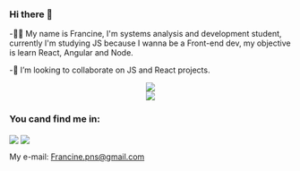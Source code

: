 ### Hi there 👋

-👩‍💻 My name is Francine, I'm systems analysis and development student, currently I'm studying JS because I wanna be a Front-end dev, my objective is learn React, Angular and Node.

-🔭 I’m looking to collaborate on JS and React projects.

<div align="center">
<img align="center" src="https://github-readme-stats.vercel.app/api?username=koemyy&show_icons=true&theme=dracula"/>
</div>

<div align="center">
<img align="center" src="https://github-readme-stats.vercel.app/api/top-langs/?username=koemyy&layout=compact&theme=dracula"/>
</div>

### You cand find me in:

[<img align="center" src="https://img.shields.io/badge/LinkedIn-0077B5?style=for-the-badge&logo=linkedin&logoColor=white" />](https://www.linkedin.com/in/francinepns/)
[<img align="center" src="https://img.shields.io/badge/replit-667881?style=for-the-badge&logo=replit&logoColor=white" />](https://replit.com/@Koemy)

My e-mail: Francine.pns@gmail.com

